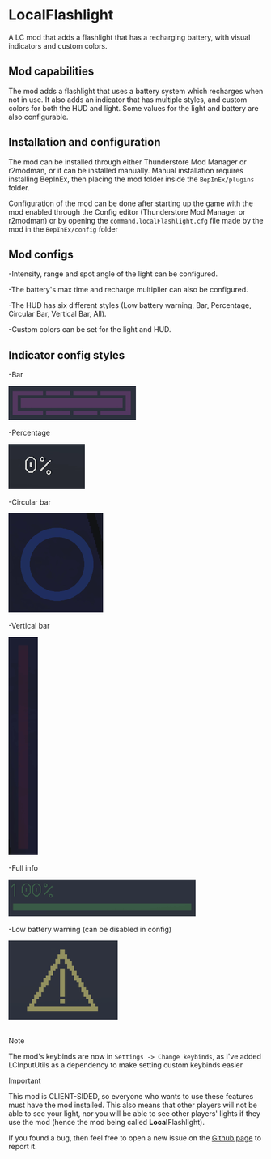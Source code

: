 # LocalFlashlight

A LC mod that adds a flashlight that has a recharging battery, with visual indicators and custom colors.

## Mod capabilities
The mod adds a flashlight that uses a battery system which recharges when not in use. It also adds an indicator that has multiple styles, and custom colors for both the HUD and light. Some values for the light and battery are also configurable.

## Installation and configuration

The mod can be installed through either Thunderstore Mod Manager or r2modman, or it can be installed manually.
Manual installation requires installing BepInEx, then placing the mod folder inside the ```BepInEx/plugins``` folder. 

Configuration of the mod can be done after starting up the game with the mod enabled through the Config editor (Thunderstore Mod Manager or r2modman) or by opening the ```command.localFlashlight.cfg``` file made by the mod in the ```BepInEx/config``` folder

## Mod configs

-Intensity, range and spot angle of the light can be configured.

-The battery's max time and recharge multiplier can also be configured.

-The HUD has six different styles (Low battery warning, Bar, Percentage, Circular Bar, Vertical Bar, All).

-Custom colors can be set for the light and HUD.

## Indicator config styles

-Bar

![bar style](https://github.com/ever39/LocalFlashlight/raw/main/assets/readmeAssets/barStyle.gif)

-Percentage

![percent style](https://github.com/ever39/LocalFlashlight/raw/main/assets/readmeAssets/percentageStyle.gif)

-Circular bar

![full style](https://github.com/ever39/LocalFlashlight/raw/main/assets/readmeAssets/circularBar.gif)

-Vertical bar

![full style](https://github.com/ever39/LocalFlashlight/raw/main/assets/readmeAssets/verticalBar.gif)

-Full info

![full style](https://github.com/ever39/LocalFlashlight/raw/main/assets/readmeAssets/fullStyle.gif)

-Low battery warning (can be disabled in config)

![low battery warning](https://github.com/ever39/LocalFlashlight/raw/main/assets/readmeAssets/disabledWarning.png)

##

>[!NOTE]
>The mod's keybinds are now in ```Settings -> Change keybinds```, as I've added LCInputUtils as a dependency to make setting custom keybinds easier


>[!IMPORTANT]
>This mod is CLIENT-SIDED, so everyone who wants to use these features must have the mod installed.
>This also means that other players will not be able to see your light, nor you will be able to see other players' lights if they use the mod (hence the mod being called **Local**Flashlight).

If you found a bug, then feel free to open a new issue on the [Github page](https://github.com/ever39/LocalFlashlight/issues) to report it.
